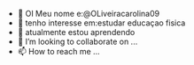 - 👋 OI Meu nome e:@OLiveiracarolina09
- 👀 tenho interesse em:estudar educaçao fisica 
- 🌱 atualmente estou aprendendo 
- 💞️ I’m looking to collaborate on ...
- 📫 How to reach me ...

<!---
OLiveiracarolina09/OLiveiracarolina09 is a ✨ special ✨ repository because its `README.md` (this file) appears on your GitHub profile.
You can click the Preview link to take a look at your changes.
--->
